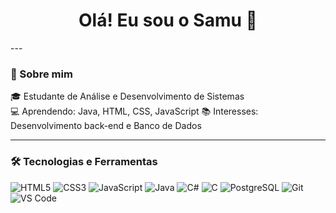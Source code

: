 <h1 align="center">Olá! Eu sou o Samu 👋</h1>
---

### 🚀 Sobre mim

🎓 Estudante de Análise e Desenvolvimento de Sistemas  
💻 Aprendendo: Java, HTML, CSS, JavaScript
📚 Interesses: Desenvolvimento back-end e Banco de Dados  

---

### 🛠️ Tecnologias e Ferramentas

![HTML5](https://img.shields.io/badge/-HTML5-E34F26?logo=html5&logoColor=white&style=flat)
![CSS3](https://img.shields.io/badge/-CSS3-1572B6?logo=css3&logoColor=white&style=flat)
![JavaScript](https://img.shields.io/badge/-JavaScript-F7DF1E?logo=javascript&logoColor=black&style=flat)
![Java](https://img.shields.io/badge/-Java-007396?logo=java&logoColor=white&style=flat)
![C#](https://img.shields.io/badge/-CSharp-239120?logo=c-sharp&logoColor=white&style=flat)
![C](https://img.shields.io/badge/-C-00599C?logo=c&logoColor=white&style=flat)
![PostgreSQL](https://img.shields.io/badge/-PostgreSQL-336791?logo=postgresql&logoColor=white&style=flat)
![Git](https://img.shields.io/badge/-Git-F05032?logo=git&logoColor=white&style=flat)
![VS Code](https://img.shields.io/badge/-VSCode-007ACC?logo=visual-studio-code&logoColor=white&style=flat)
